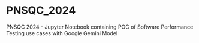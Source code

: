 # PNSQC_2024
PNSQC 2024 - Jupyter Notebook containing POC of Software Performance Testing use cases with Google Gemini Model
